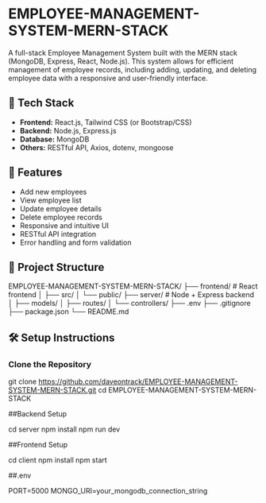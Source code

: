 # EMPLOYEE-MANAGEMENT-SYSTEM-MERN-STACK

A full-stack Employee Management System built with the MERN stack (MongoDB, Express, React, Node.js). This system allows for efficient management of employee records, including adding, updating, and deleting employee data with a responsive and user-friendly interface.

## 🔧 Tech Stack

- **Frontend:** React.js, Tailwind CSS (or Bootstrap/CSS)
- **Backend:** Node.js, Express.js
- **Database:** MongoDB
- **Others:** RESTful API, Axios, dotenv, mongoose

## 🚀 Features

- Add new employees
- View employee list
- Update employee details
- Delete employee records
- Responsive and intuitive UI
- RESTful API integration
- Error handling and form validation

## 📁 Project Structure

EMPLOYEE-MANAGEMENT-SYSTEM-MERN-STACK/
├── frontend/               # React frontend
│   ├── src/
│   └── public/
├── server/               # Node + Express backend
│   ├── models/
│   ├── routes/
│   └── controllers/
├── .env
├── .gitignore
├── package.json
└── README.md

## 🛠️ Setup Instructions

### Clone the Repository


git clone https://github.com/daveontrack/EMPLOYEE-MANAGEMENT-SYSTEM-MERN-STACK.git
cd EMPLOYEE-MANAGEMENT-SYSTEM-MERN-STACK

##Backend Setup

cd server
npm install
npm run dev

##Frontend Setup

cd client
npm install
npm start

##.env

PORT=5000
MONGO_URI=your_mongodb_connection_string


